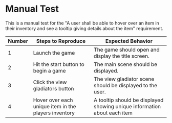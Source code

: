 # Manual Test

This is a manual test for the "A user shall be able to hover over an item in their inventory and see a tooltip giving details about the item" requirement.

| Number | Steps to Reproduce | Expected Behavior |
|--------|--------------------|-------------------|
|      1 | Launch the game | The game should open and display the title screen. |
|      2 | Hit the start button to begin a game | The main scene should be displayed. |
|      3 | Click the view gladiators button| The view gladiator scene should be displayed to the user. |
|      4 | Hover over each unique item in the players inventory| A tooltip should be displayed showing unique information about each item|
